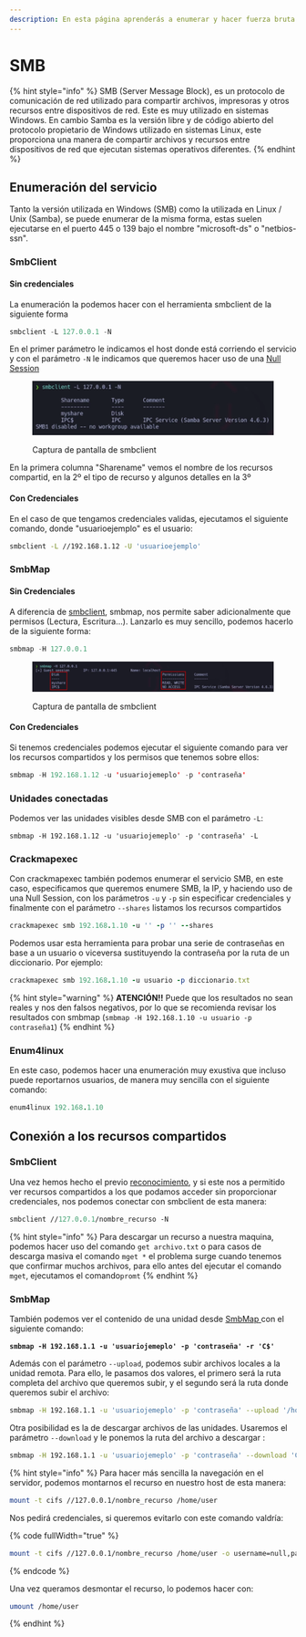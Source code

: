 ```yaml
---
description: En esta página aprenderás a enumerar y hacer fuerza bruta ante el servicio SMB
---
```


# SMB

{% hint style="info" %}
SMB (Server Message Block), es un protocolo de comunicación de red utilizado para compartir archivos, impresoras y otros recursos entre dispositivos de red. Este es muy utilizado en sistemas Windows. En cambio Samba es la versión libre y de código abierto del protocolo propietario de Windows utilizado en sistemas Linux, este proporciona una manera de compartir archivos y recursos entre dispositivos de red que ejecutan sistemas operativos diferentes.
{% endhint %}

## Enumeración del servicio

Tanto la versión utilizada en Windows (SMB) como la utilizada en Linux / Unix (Samba), se puede enumerar de la misma forma, estas suelen ejecutarse en el puerto 445 o 139 bajo el nombre "microsoft-ds" o "netbios-ssn".&#x20;

### SmbClient

#### Sin credenciales

La enumeración la podemos hacer con el herramienta smbclient de la siguiente forma

```java
smbclient -L 127.0.0.1 -N
```

En el primer parámetro le indicamos el host donde está corriendo el servicio y con el parámetro `-N` le indicamos que queremos hacer uso de una [Null Session](https://www.blumira.com/glossary/null-session/)&#x20;

<figure><img src="../../.gitbook/assets/image (48).png" alt=""><figcaption><p>Captura de pantalla de smbclient</p></figcaption></figure>

En la primera columna "Sharename" vemos el nombre de los recursos compartid, en la 2º el tipo de recurso y algunos detalles en la 3º

#### Con Credenciales

En el caso de que tengamos credenciales validas, ejecutamos el siguiente comando, donde "usuarioejemplo" es el usuario:

```bash
smbclient -L //192.168.1.12 -U 'usuarioejemplo'
```

### SmbMap

#### Sin Credenciales

A diferencia de [smbclient](smb.md#smbclient), smbmap, nos permite saber adicionalmente que permisos (Lectura, Escritura...). Lanzarlo es muy sencillo, podemos hacerlo de la siguiente forma:

```java
smbmap -H 127.0.0.1
```

<figure><img src="../../.gitbook/assets/image (49).png" alt=""><figcaption><p>Captura de pantalla de smbclient</p></figcaption></figure>

#### Con Credenciales

Si tenemos credenciales podemos ejecutar el siguiente comando para ver los recursos compartidos y los permisos que tenemos sobre ellos:

```java
smbmap -H 192.168.1.12 -u 'usuariojemeplo' -p 'contraseña'
```

### Unidades conectadas

Podemos ver las unidades visibles desde SMB con el parámetro `-L`:

```wasm
smbmap -H 192.168.1.12 -u 'usuariojemeplo' -p 'contraseña' -L
```

### Crackmapexec

Con crackmapexec también podemos enumerar el servicio SMB, en este caso, especificamos que queremos enumere SMB, la IP, y haciendo uso de una Null Session, con los parámetros `-u` y `-p` sin especificar credenciales y finalmente con el parámetro `--shares` listamos los recursos compartidos

```ruby
crackmapexec smb 192.168.1.10 -u '' -p '' --shares
```

Podemos usar esta herramienta para probar una serie de contraseñas en base a un usuario o viceversa sustituyendo la contraseña por la ruta de un diccionario. Por ejemplo:

```ruby
crackmapexec smb 192.168.1.10 -u usuario -p diccionario.txt
```

{% hint style="warning" %}
**ATENCIÓN!!** Puede que los resultados no sean reales y nos den falsos negativos, por lo que se recomienda revisar los resultados con smbmap (`smbmap -H 192.168.1.10 -u usuario -p contraseña1`)
{% endhint %}

### Enum4linux

En este caso, podemos hacer una enumeración muy exustiva que incluso puede reportarnos usuarios, de manera muy sencilla con el siguiente comando:

```ruby
enum4linux 192.168.1.10
```

## Conexión a los recursos compartidos

### SmbClient

Una vez hemos hecho el previo [reconocimiento](smb.md#enumeracion-del-servicio), y si este nos a permitido ver recursos compartidos a los que podamos acceder sin proporcionar credenciales, nos podemos conectar con smbclient de esta manera:

```perl
smbclient //127.0.0.1/nombre_recurso -N
```

{% hint style="info" %}
Para descargar un recurso a nuestra maquina, podemos hacer uso del comando `get archivo.txt` o para casos de descarga masiva el comando `mget *` el problema surge cuando tenemos que confirmar muchos archivos, para ello antes del ejecutar el comando `mget`, ejecutamos el comando`promt`
{% endhint %}

### SmbMap

También podemos ver el contenido de una unidad desde [SmbMap ](smb.md#smbmap)con el siguiente comando:

<pre class="language-bash"><code class="lang-bash"><strong>smbmap -H 192.168.1.1 -u 'usuariojemeplo' -p 'contraseña' -r 'C$'
</strong></code></pre>

Además con el parámetro `--upload`, podemos subir archivos locales a la unidad remota. Para ello, le pasamos dos valores, el primero será la ruta completa del archivo que queremos subir, y el segundo será la ruta donde queremos subir el archivo:

```bash
smbmap -H 192.168.1.1 -u 'usuariojemeplo' -p 'contraseña' --upload '/home/arcivo' 'C$\archivo'
```

Otra posibilidad es la de descargar archivos de las unidades. Usaremos el parámetro `--download` y le ponemos la ruta del archivo a descargar :

```bash
smbmap -H 192.168.1.1 -u 'usuariojemeplo' -p 'contraseña' --download 'C$\archivo.txt'
```

{% hint style="info" %}
Para hacer más sencilla la navegación en el servidor, podemos montarnos el recurso en nuestro host de esta manera:

```bash
mount -t cifs //127.0.0.1/nombre_recurso /home/user
```

Nos pedirá credenciales, si queremos evitarlo con este comando valdría:

{% code fullWidth="true" %}
```bash
mount -t cifs //127.0.0.1/nombre_recurso /home/user -o username=null,password=null,domain=,rw
```
{% endcode %}

Una vez queramos desmontar el recurso, lo podemos hacer con:

```bash
umount /home/user
```
{% endhint %}
